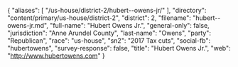 {
  "aliases": [
    "/us-house/district-2/hubert--owens-jr/"
  ],
  "directory": "content/primary/us-house/district-2",
  "district": 2,
  "filename": "hubert--owens-jr.md",
  "full-name": "Hubert  Owens Jr.",
  "general-only": false,
  "jurisdiction": "Anne Arundel County",
  "last-name": "Owens",
  "party": "Republican",
  "race": "us-house",
  "sn2": "2017 Tax cuts",
  "social-fb": "hubertowens",
  "survey-response": false,
  "title": "Hubert  Owens Jr.",
  "web": "http://www.hubertowens.com"
}
